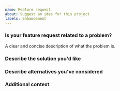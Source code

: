 ```yaml
---
name: Feature request
about: Suggest an idea for this project
labels: enhancement
---
```


### Is your feature request related to a problem?
A clear and concise description of what the problem is.

### Describe the solution you'd like

### Describe alternatives you've considered

### Additional context


